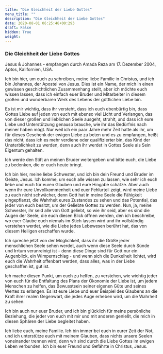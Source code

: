 ```yaml
---
title: "Die Gleichheit der Liebe Gottes"
menu_title: ""
description: "Die Gleichheit der Liebe Gottes"
date: 2020-08-01 06:25:48+00:293
draft: False
hidden: True
weight:
---
```

### Die Gleichheit der Liebe Gottes

Jesus & Johannes - empfangen durch Amada Reza am 17. Dezember 2004, Aptos, Kalifornien, USA.

Ich bin hier, um euch zu schreiben, meine liebe Familie in Christus, und ich bin Johannes, der Apostel von Jesus. Dies ist ein Name, der mich in einen gewissen geschichtlichen Zusammenhang stellt, aber ich möchte euch wissen lassen, dass ich einfach euer Bruder und Mitarbeiter in diesem großen und wunderbaren Werk des Lebens der göttlichen Liebe bin.

Es ist mir wichtig, dass ihr versteht, dass ich euch ebenbürtig bin, dass Gottes Liebe auf jeden von euch mit ebenso viel Licht und Verlangen, das von dieser großen und lieblichen Seele ausgeht, strahlt, und dass ich eure Liebe und Unterstützung genauso brauche, wie ihr das Bedürfnis nach meiner haben mögt. Nur weil ich ein paar Jahre mehr Zeit hatte als ihr, um für dieses Geschenk der ewigen Liebe zu beten und es zu empfangen, heißt das nicht, dass ich es mehr verdiene oder qualifizierter bin, das Kind der Unsterblichkeit zu werden, denn auch ihr werdet in Gottes Seele als Sein Eigentum gehalten.

Ich werde den Stift an meinen Bruder weitergeben und bitte euch, die Liebe zu bedenken, die er euch heute bringt.

Ich bin hier, meine liebe Schwester, und ich bin dein Freund und Bruder im Geiste, Jesus. Ich komme, um euch alle wissen zu lassen, wie sehr ich euch liebe und euch für euren Glauben und eure Hingabe schätze. Aber auch wenn ihr eure Unvollkommenheit und euer Fehlurteil zeigt, wird meine Liebe zu euch nicht schwächer, denn Gott hat in meine Seele die Fähigkeit eingepflanzt, die Wahrheit eures Zustandes zu sehen und das Potential, das jeder von euch besitzt, um der Geliebte Gottes zu werden. Nun, ja, meine Schwester, ihr seid alle von Gott geliebt, so wie ihr seid, aber es sind die Augen der Seele, die euch diesen Blick öffnen werden, den ich beschreibe, wo euer Glaube euch niemals im Stich lassen wird und ihr vollständig verstehen werdet, wie die Liebe jedes Lebewesen berührt hat, das von diesem Heiligen erschaffen wurde.

Ich spreche jetzt von der Möglichkeit, dass ihr die Größe jeder menschlichen Seele sehen werdet, auch wenn diese Seele durch Sünde und Irrtum verunreinigt ist - denn diese Dinge sind für Gott nur ein Augenblick, ein Wimpernschlag - und wenn sich die Dunkelheit lichtet, wird euch die Wahrheit offenbart werden, dass alles, was in der Liebe geschaffen ist, gut ist.

Ich mache diesen Punkt, um euch zu helfen, zu verstehen, wie wichtig jeder von euch für die Entfaltung des Plans der Ökonomie der Liebe ist, um jedem Menschen zu helfen, das Bewusstsein seiner eigenen Güte und seines Wertes zu erlangen. Es ist eure Liebe und euer Beispiel des Glaubens an die Kraft ihrer realen Gegenwart, die jedes Auge erheben wird, um die Wahrheit zu sehen.

Ich bin auch nur euer Bruder, und ich bin glücklich für meine persönliche Beziehung, die jeder von euch mit mir und mit anderen genießt, die mich in diesen Sphären der Liebe begleitet haben.

Ich liebe euch, meine Familie. Ich bin immer bei euch in eurer Zeit der Not, und ich unterstütze euch mit meinem Glauben, dass nichts unsere Seelen voneinander trennen wird, denn wir sind durch die Liebe Gottes im ewigen Leben verbunden. Ich bin euer Freund und Gefährte in Christus, Jesus.
